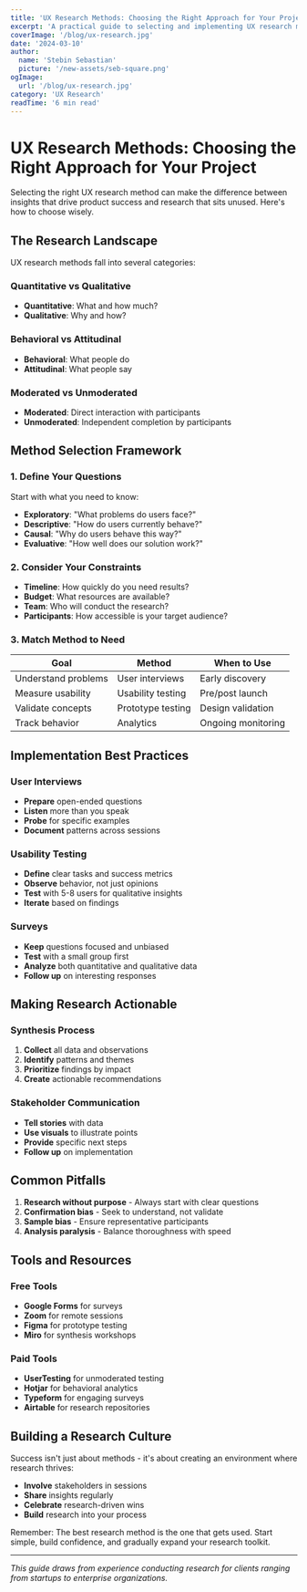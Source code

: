 ```yaml
---
title: 'UX Research Methods: Choosing the Right Approach for Your Project'
excerpt: 'A practical guide to selecting and implementing UX research methods that deliver actionable insights for better product decisions.'
coverImage: '/blog/ux-research.jpg'
date: '2024-03-10'
author:
  name: 'Stebin Sebastian'
  picture: '/new-assets/seb-square.png'
ogImage:
  url: '/blog/ux-research.jpg'
category: 'UX Research'
readTime: '6 min read'
---
```


# UX Research Methods: Choosing the Right Approach for Your Project

Selecting the right UX research method can make the difference between insights that drive product success and research that sits unused. Here's how to choose wisely.

## The Research Landscape

UX research methods fall into several categories:

### Quantitative vs Qualitative
- **Quantitative**: What and how much?
- **Qualitative**: Why and how?

### Behavioral vs Attitudinal
- **Behavioral**: What people do
- **Attitudinal**: What people say

### Moderated vs Unmoderated
- **Moderated**: Direct interaction with participants
- **Unmoderated**: Independent completion by participants

## Method Selection Framework

### 1. Define Your Questions

Start with what you need to know:
- **Exploratory**: "What problems do users face?"
- **Descriptive**: "How do users currently behave?"
- **Causal**: "Why do users behave this way?"
- **Evaluative**: "How well does our solution work?"

### 2. Consider Your Constraints

- **Timeline**: How quickly do you need results?
- **Budget**: What resources are available?
- **Team**: Who will conduct the research?
- **Participants**: How accessible is your target audience?

### 3. Match Method to Need

| Goal | Method | When to Use |
|------|--------|-------------|
| Understand problems | User interviews | Early discovery |
| Measure usability | Usability testing | Pre/post launch |
| Validate concepts | Prototype testing | Design validation |
| Track behavior | Analytics | Ongoing monitoring |

## Implementation Best Practices

### User Interviews
- **Prepare** open-ended questions
- **Listen** more than you speak
- **Probe** for specific examples
- **Document** patterns across sessions

### Usability Testing
- **Define** clear tasks and success metrics
- **Observe** behavior, not just opinions
- **Test** with 5-8 users for qualitative insights
- **Iterate** based on findings

### Surveys
- **Keep** questions focused and unbiased
- **Test** with a small group first
- **Analyze** both quantitative and qualitative data
- **Follow up** on interesting responses

## Making Research Actionable

### Synthesis Process
1. **Collect** all data and observations
2. **Identify** patterns and themes
3. **Prioritize** findings by impact
4. **Create** actionable recommendations

### Stakeholder Communication
- **Tell stories** with data
- **Use visuals** to illustrate points
- **Provide** specific next steps
- **Follow up** on implementation

## Common Pitfalls

1. **Research without purpose** - Always start with clear questions
2. **Confirmation bias** - Seek to understand, not validate
3. **Sample bias** - Ensure representative participants
4. **Analysis paralysis** - Balance thoroughness with speed

## Tools and Resources

### Free Tools
- **Google Forms** for surveys
- **Zoom** for remote sessions
- **Figma** for prototype testing
- **Miro** for synthesis workshops

### Paid Tools
- **UserTesting** for unmoderated testing
- **Hotjar** for behavioral analytics
- **Typeform** for engaging surveys
- **Airtable** for research repositories

## Building a Research Culture

Success isn't just about methods - it's about creating an environment where research thrives:

- **Involve** stakeholders in sessions
- **Share** insights regularly
- **Celebrate** research-driven wins
- **Build** research into your process

Remember: The best research method is the one that gets used. Start simple, build confidence, and gradually expand your research toolkit.

---

*This guide draws from experience conducting research for clients ranging from startups to enterprise organizations.*
